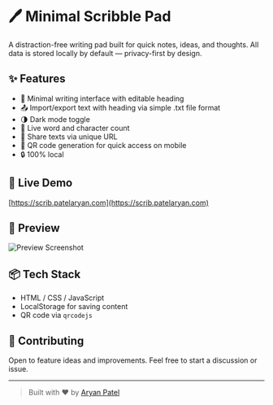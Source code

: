 # 🖊️ Minimal Scribble Pad

A distraction-free writing pad built for quick notes, ideas, and thoughts. All data is stored locally by default — privacy-first by design.

## ✨ Features
- 📝 Minimal writing interface with editable heading
- 📤 Import/export text with heading via simple .txt file format
- 🌗 Dark mode toggle
- 🔢 Live word and character count
- 🔗 Share texts via unique URL
- 📱 QR code generation for quick access on mobile
- 🔒 100% local

## 🚀 Live Demo
[https://scrib.patelaryan.com](https://scrib.patelaryan.com)

## 📸 Preview
![Preview Screenshot](preview.png) <!-- Optional: Add a screenshot if you want -->

## 📦 Tech Stack
- HTML / CSS / JavaScript
- LocalStorage for saving content
- QR code via `qrcodejs`

## 🤝 Contributing
Open to feature ideas and improvements. Feel free to start a discussion or issue.

---

> Built with ❤️ by [Aryan Patel](https://github.com/aryanxpatel)
